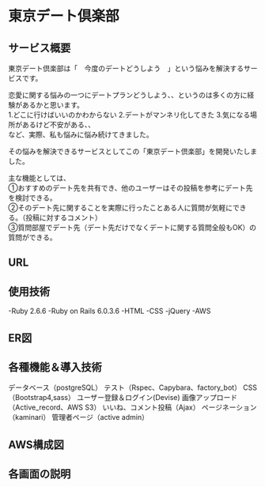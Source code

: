 # 東京デート倶楽部

## サービス概要
東京デート倶楽部は「　今度のデートどうしよう　」という悩みを解決するサービスです。  

恋愛に関する悩みの一つにデートプランどうしよう、、というのは多くの方に経験があるかと思います。  
1.どこに行けばいいのかわからない
2.デートがマンネリ化してきた
3.気になる場所があるけど不安がある、、  
など、実際、私も悩みに悩み続けてきました。

その悩みを解決できるサービスとしてこの「東京デート倶楽部」を開発いたしました。

主な機能としては、  
①おすすめのデート先を共有でき、他のユーザーはその投稿を参考にデート先を検討できる。  
②そのデート先に関することを実際に行ったことある人に質問が気軽にできる。（投稿に対するコメント）  
③質問部屋でデート先（デート先だけでなくデートに関する質問全般もOK）の質問ができる。  


## URL


## 使用技術
-Ruby 2.6.6
-Ruby on Rails 6.0.3.6
-HTML
-CSS
-jQuery
-AWS

## ER図


## 各種機能＆導入技術
データベース（postgreSQL）
テスト（Rspec、Capybara、factory_bot）
CSS（Bootstrap4,sass）
ユーザー登録＆ログイン(Devise)
画像アップロード（Active_record、AWS S3）
いいね、コメント投稿（Ajax）
ページネーション（kaminari）
管理者ページ（active admin）

## AWS構成図

## 各画面の説明
